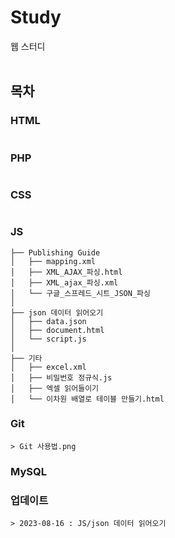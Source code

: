 # Study
웹 스터디<br />
<br />

## 목차
### HTML
```
```
### PHP
```
```
### CSS
```
```
### JS
```
├── Publishing Guide
│   ├── mapping.xml
│   ├── XML_AJAX_파싱.html
│   ├── XML_ajax_파싱.xml
│   └── 구글_스프레드_시트_JSON_파싱
│
├── json 데이터 읽어오기
│   ├── data.json
│   ├── document.html
│   └── script.js
│
├── 기타
│   ├── excel.xml
│   ├── 비밀번호 정규식.js
│   ├── 엑셀 읽어들이기
│   └── 이차원 배열로 테이블 만들기.html
```

### Git
```
> Git 사용법.png
```

### MySQL

### 업데이트
```
> 2023-08-16 : JS/json 데이터 읽어오기
```